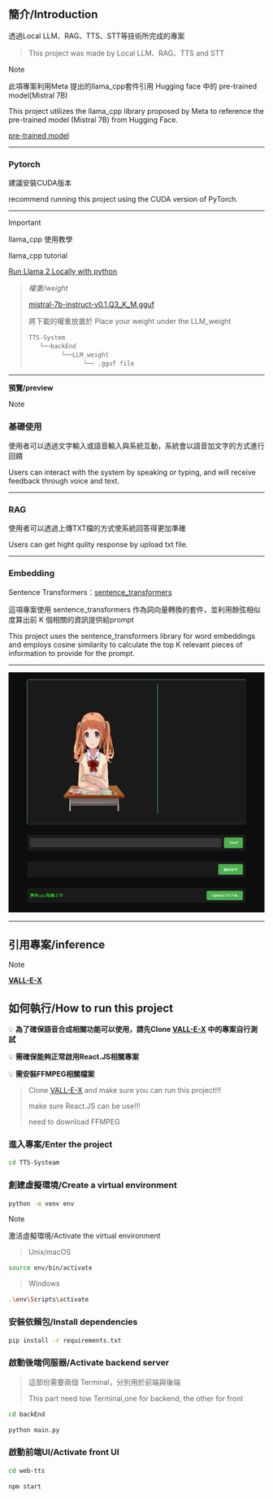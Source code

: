 ## 簡介/Introduction

透過Local LLM、RAG、TTS、STT等技術所完成的專案 
> This project was made by Local LLM、RAG、TTS and STT

>[!NOTE]
>此項專案利用Meta 提出的llama_cpp套件引用 Hugging face 中的 pre-trained model(Mistral 7B)
>
>This project utilizes the llama_cpp library proposed by Meta to reference the pre-trained model (Mistral 7B) from Hugging Face.
>
>[pre-trained model](https://huggingface.co/TheBloke/Mistral-7B-Instruct-v0.1-GGUF)
>
>---
>
>### Pytorch
>建議安裝CUDA版本
>
> recommend running this project using the CUDA version of PyTorch.
>
>---

>[!important]
>llama_cpp 使用教學
>
>llama_cpp tutorial
>
>[Run Llama 2 Locally with python](https://swharden.com/blog/2023-07-29-ai-chat-locally-with-python/)

>*權重/weight*
>
>[mistral-7b-instruct-v0.1.Q3_K_M.gguf](https://huggingface.co/TheBloke/Mistral-7B-Instruct-v0.1-GGUF/blob/main/mistral-7b-instruct-v0.1.Q3_K_M.gguf)
>
>將下載的權重放置於
>Place your weight under the LLM_weight
>```bash
>TTS-System
>    └──backEnd
>          └──LLM_weight
>                └── .gguf file
>```
>
---
**預覽/preview**
>[!NOTE]
> ### 基礎使用
> 使用者可以透過文字輸入或語音輸入與系統互動，系統會以語音加文字的方式進行回饋
>
>Users can interact with the system by speaking or typing, and will receive feedback through voice and text.
>
>---
>### RAG
>使用者可以透過上傳TXT檔的方式使系統回答得更加準確
>
>Users can get hight qulity response by upload txt file.
>
>---
>### Embedding
>
>Sentence Transformers：[sentence_transformers](https://huggingface.co/sentence-transformers/all-MiniLM-L6-v2)
>
>這項專案使用 sentence_transformers 作為詞向量轉換的套件，並利用餘弦相似度算出前 K 個相關的資訊提供給prompt
>
>
>This project uses the sentence_transformers library for word embeddings and employs cosine similarity to calculate the top K relevant pieces of information to provide for the prompt.
>
---







![preview](https://github.com/ImChouOWO/TTS-Systeam/blob/main/img/img%201.png)

---



## 引用專案/inference

> [!NOTE]
> [**VALL-E-X**](https://github.com/Plachtaa/VALL-E-X)


## 如何執行/How to run this project

💡 **為了確保語音合成相關功能可以使用，請先Clone [VALL-E-X](https://github.com/Plachtaa/VALL-E-X) 中的專案自行測試**

💡 **需確保能夠正常啟用React.JS相關專案**

💡 **需安裝FFMPEG相關檔案**
> Clone  [VALL-E-X](https://github.com/Plachtaa/VALL-E-X)  and make sure you can run this project!!!
> 
> make sure React.JS can be use!!!
> 
> need to download FFMPEG

### 進入專案/Enter the project
```bash
cd TTS-Systeam
```
### 創建虛擬環境/Create a virtual environment
```bash
python -m venv env
```
> [!NOTE]
> 激活虛擬環境/Activate the virtual environment

> Unix/macOS
```bash
source env/bin/activate
```
> Windows
```bash
.\env\Scripts\activate 
```
### 安裝依賴包/Install dependencies

```bash
pip install -r requirements.txt
```
### 啟動後端伺服器/Activate backend server
> 這部份需要兩個 Terminal，分別用於前端與後端
> 
> This part need tow Terminal,one for backend, the other for front

```bash
cd backEnd
```

```bash
python main.py
```

### 啟動前端UI/Activate front UI

```bash
cd web-tts
```

```bash
npm start
```
